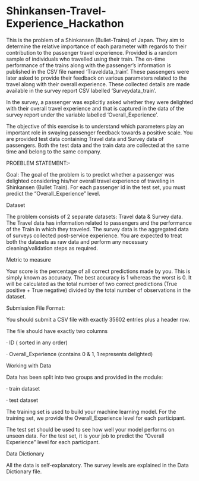 # Shinkansen-Travel-Experience_Hackathon

This is the problem of a Shinkansen (Bullet-Trains) of Japan. They aim to determine the relative importance of each parameter with regards to their contribution to the passenger travel experience. Provided is a random sample of individuals who travelled using their train. The on-time performance of the trains along with the passenger’s information is published in the CSV file named ‘Traveldata_train’.  These passengers were later asked to provide their feedback on various parameters related to the travel along with their overall experience. These collected details are made available in the survey report CSV labelled ‘Surveydata_train’.

In the survey, a passenger was explicitly asked whether they were delighted with their overall travel experience and that is captured in the data of the survey report under the variable labelled ‘Overall_Experience’. 

The objective of this exercise is to understand which parameters play an important role in swaying passenger feedback towards a positive scale. You are provided test data containing Travel data and Survey data of passengers. Both the test data and the train data are collected at the same time and belong to the same company.

PROEBLEM STATEMENT:-

Goal:
The goal of the problem is to predict whether a passenger was delighted considering his/her overall travel experience of traveling in Shinkansen (Bullet Train). For each passenger id in the test set, you must predict the “Overall_Experience” level.

Dataset

The problem consists of 2 separate datasets: Travel data & Survey data. The Travel data has information related to passengers and the performance of the Train in which they traveled. The survey data is the aggregated data of surveys collected post-service experience. You are expected to treat both the datasets as raw data and perform any necessary cleaning/validation steps as required.

Metric to measure

Your score is the percentage of all correct predictions made by you. This is simply known as accuracy. The best accuracy is 1 whereas the worst is 0. It will be calculated as the total number of two correct predictions (True positive + True negative) divided by the total number of observations in the dataset.

Submission File Format:

You should submit a CSV file with exactly 35602 entries plus a header row.

The file should have exactly two columns

·         ID ( sorted in any order)

·         Overall_Experience (contains 0 & 1, 1 represents delighted)

Working with Data

Data has been split into two groups and provided in the module:

·         train dataset

·         test dataset 

The training set is used to build your machine learning model. For the training set, we provide the Overall_Experience level for each participant.

The test set should be used to see how well your model performs on unseen data. For the test set, it is your job to predict the “Overall Experience” level for each participant.

Data Dictionary

All the data is self-explanatory. The survey levels are explained in the Data Dictionary file.

